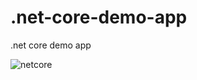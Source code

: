 # .net-core-demo-app
.net core demo app

<img src="https://labs.tadigital.com/wp-content/uploads/2018/09/asp-net-core-identity-with-patterns.jpg" alt="netcore" />

